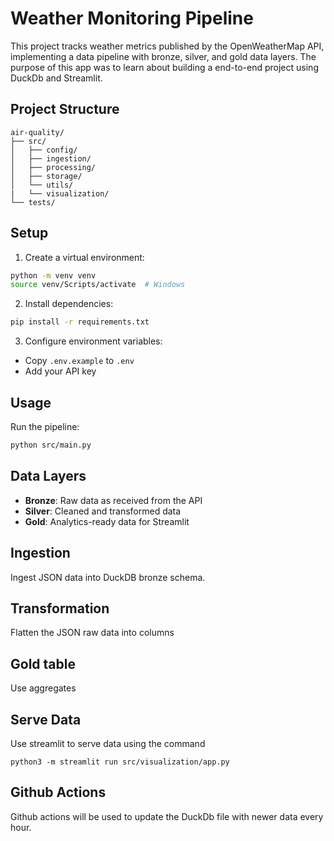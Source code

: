 # Weather Monitoring Pipeline

This project tracks weather metrics published by the OpenWeatherMap API, implementing a data pipeline with bronze, silver, and gold data layers.
The purpose of this app was to learn about building a end-to-end project using DuckDb and Streamlit.


## Project Structure
```
air-quality/
├── src/
│   ├── config/
│   ├── ingestion/
│   ├── processing/
│   ├── storage/
│   └── utils/
|   └── visualization/
└── tests/
```

## Setup

1. Create a virtual environment:
```bash
python -m venv venv
source venv/Scripts/activate  # Windows
```

2. Install dependencies:
```bash
pip install -r requirements.txt
```

3. Configure environment variables:
- Copy `.env.example` to `.env`
- Add your API key

## Usage

Run the pipeline:
```bash
python src/main.py
```

## Data Layers

- **Bronze**: Raw data as received from the API
- **Silver**: Cleaned and transformed data
- **Gold**: Analytics-ready data for Streamlit

## Ingestion
Ingest JSON data into DuckDB bronze schema. 

## Transformation
Flatten the JSON raw data into columns

## Gold table
Use aggregates

## Serve Data
Use streamlit to serve data using the command

```
python3 -m streamlit run src/visualization/app.py
```

## Github Actions
Github actions will be used to update the DuckDb file with newer data every hour.